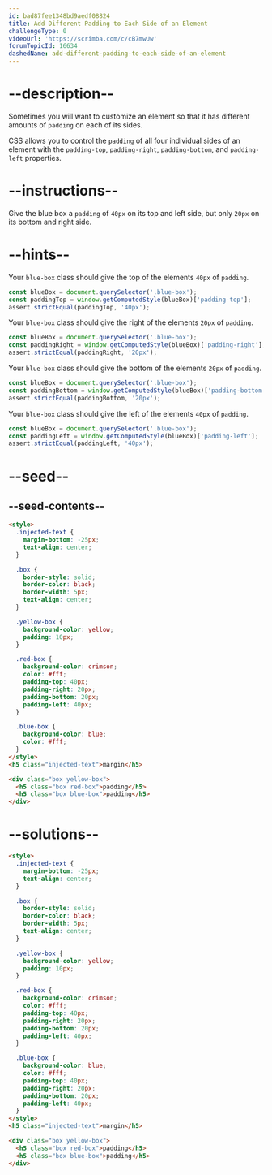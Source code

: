 ```yaml
---
id: bad87fee1348bd9aedf08824
title: Add Different Padding to Each Side of an Element
challengeType: 0
videoUrl: 'https://scrimba.com/c/cB7mwUw'
forumTopicId: 16634
dashedName: add-different-padding-to-each-side-of-an-element
---
```


# --description--

Sometimes you will want to customize an element so that it has different amounts of `padding` on each of its sides.

CSS allows you to control the `padding` of all four individual sides of an element with the `padding-top`, `padding-right`, `padding-bottom`, and `padding-left` properties.

# --instructions--

Give the blue box a `padding` of `40px` on its top and left side, but only `20px` on its bottom and right side.

# --hints--

Your `blue-box` class should give the top of the elements `40px` of `padding`.

```js
const blueBox = document.querySelector('.blue-box');
const paddingTop = window.getComputedStyle(blueBox)['padding-top'];
assert.strictEqual(paddingTop, '40px');
```

Your `blue-box` class should give the right of the elements `20px` of `padding`.

```js
const blueBox = document.querySelector('.blue-box');
const paddingRight = window.getComputedStyle(blueBox)['padding-right'];
assert.strictEqual(paddingRight, '20px');
```

Your `blue-box` class should give the bottom of the elements `20px` of `padding`.

```js
const blueBox = document.querySelector('.blue-box');
const paddingBottom = window.getComputedStyle(blueBox)['padding-bottom'];
assert.strictEqual(paddingBottom, '20px');
```

Your `blue-box` class should give the left of the elements `40px` of `padding`.

```js
const blueBox = document.querySelector('.blue-box');
const paddingLeft = window.getComputedStyle(blueBox)['padding-left'];
assert.strictEqual(paddingLeft, '40px');
```

# --seed--

## --seed-contents--

```html
<style>
  .injected-text {
    margin-bottom: -25px;
    text-align: center;
  }

  .box {
    border-style: solid;
    border-color: black;
    border-width: 5px;
    text-align: center;
  }

  .yellow-box {
    background-color: yellow;
    padding: 10px;
  }

  .red-box {
    background-color: crimson;
    color: #fff;
    padding-top: 40px;
    padding-right: 20px;
    padding-bottom: 20px;
    padding-left: 40px;
  }

  .blue-box {
    background-color: blue;
    color: #fff;
  }
</style>
<h5 class="injected-text">margin</h5>

<div class="box yellow-box">
  <h5 class="box red-box">padding</h5>
  <h5 class="box blue-box">padding</h5>
</div>
```

# --solutions--

```html
<style>
  .injected-text {
    margin-bottom: -25px;
    text-align: center;
  }

  .box {
    border-style: solid;
    border-color: black;
    border-width: 5px;
    text-align: center;
  }

  .yellow-box {
    background-color: yellow;
    padding: 10px;
  }

  .red-box {
    background-color: crimson;
    color: #fff;
    padding-top: 40px;
    padding-right: 20px;
    padding-bottom: 20px;
    padding-left: 40px;
  }

  .blue-box {
    background-color: blue;
    color: #fff;
    padding-top: 40px;
    padding-right: 20px;
    padding-bottom: 20px;
    padding-left: 40px;
  }
</style>
<h5 class="injected-text">margin</h5>

<div class="box yellow-box">
  <h5 class="box red-box">padding</h5>
  <h5 class="box blue-box">padding</h5>
</div>
```
